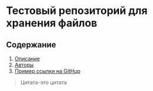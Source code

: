 # Тестовый репозиторий для хранения файлов
## Содержание
1. [Описание](#описание)
2. [Авторы](#авторы)
1. [Пример ссылки на GitHup](https://gihup)
> Цитата-это цитата
